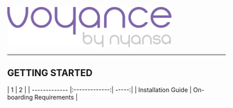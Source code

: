 ![](voyance-logo.png)

<hr>

## GETTING STARTED
| 1 | 2 |
| ------------- |:-------------:| -----:|
| Installation Guide | On-boarding Requirements |
